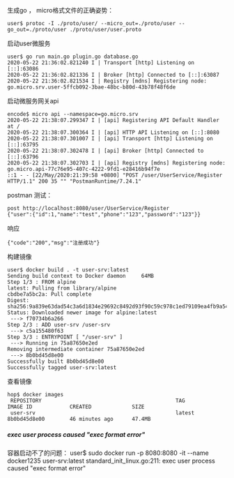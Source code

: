 生成go ， micro格式文件的正确姿势：
```
user$ protoc -I ./proto/user/ --micro_out=./proto/user --go_out=./proto/user ./proto/user/user.proto
```

启动user微服务
```
user$ go run main.go plugin.go database.go 
2020-05-22 21:36:02.821240 I | Transport [http] Listening on [::]:63086
2020-05-22 21:36:02.821336 I | Broker [http] Connected to [::]:63087
2020-05-22 21:36:02.821534 I | Registry [mdns] Registering node: go.micro.srv.user-5ffcb092-3bae-48bc-b80d-43b78f48f6de

```

启动微服务网关api
```
encode$ micro api --namespace=go.micro.srv
2020-05-22 21:38:07.299347 I | [api] Registering API Default Handler at /
2020-05-22 21:38:07.300364 I | [api] HTTP API Listening on [::]:8080
2020-05-22 21:38:07.301007 I | [api] Transport [http] Listening on [::]:63795
2020-05-22 21:38:07.302478 I | [api] Broker [http] Connected to [::]:63796
2020-05-22 21:38:07.302703 I | [api] Registry [mdns] Registering node: go.micro.api-77c76e95-407c-4222-9fd1-e28416b94f7e
::1 - - [22/May/2020:21:39:58 +0800] "POST /user/UserService/Register HTTP/1.1" 200 35 "" "PostmanRuntime/7.24.1"
```

postman 测试：
```gotemplate
post http://localhost:8080/user/UserService/Register
{"user":{"id":1,"name":"test","phone":"123","password":"123"}}
```
响应
```gotemplate
{"code":"200","msg":"注册成功"}
```

构建镜像
```
user$ docker build . -t user-srv:latest
Sending build context to Docker daemon     64MB
Step 1/3 : FROM alpine
latest: Pulling from library/alpine
cbdbe7a5bc2a: Pull complete 
Digest: sha256:9a839e63dad54c3a6d1834e29692c8492d93f90c59c978c1ed79109ea4fb9a54
Status: Downloaded newer image for alpine:latest
 ---> f70734b6a266
Step 2/3 : ADD user-srv /user-srv
 ---> c5a155480f63
Step 3/3 : ENTRYPOINT [ "/user-srv" ]
 ---> Running in 75a87650e2ed
Removing intermediate container 75a87650e2ed
 ---> 8b0bd45d8e00
Successfully built 8b0bd45d8e00
Successfully tagged user-srv:latest
```

查看镜像
```
hop$ docker images 
 REPOSITORY                                           TAG                 IMAGE ID            CREATED             SIZE
 user-srv                                             latest              8b0bd45d8e00        46 minutes ago      47.4MB
```


##### exec user process caused "exec format error"
容器启动不了的问题：
user$ sudo docker run -p 8080:8080 -it --name docker1235 user-srv:latest 
standard_init_linux.go:211: exec user process caused "exec format error"


